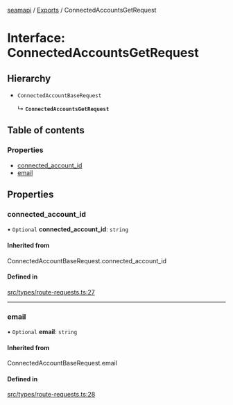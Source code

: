 [seamapi](../README.md) / [Exports](../modules.md) / ConnectedAccountsGetRequest

# Interface: ConnectedAccountsGetRequest

## Hierarchy

- `ConnectedAccountBaseRequest`

  ↳ **`ConnectedAccountsGetRequest`**

## Table of contents

### Properties

- [connected\_account\_id](ConnectedAccountsGetRequest.md#connected_account_id)
- [email](ConnectedAccountsGetRequest.md#email)

## Properties

### connected\_account\_id

• `Optional` **connected\_account\_id**: `string`

#### Inherited from

ConnectedAccountBaseRequest.connected\_account\_id

#### Defined in

[src/types/route-requests.ts:27](https://github.com/seamapi/javascript-legacy/blob/main/src/types/route-requests.ts#L27)

___

### email

• `Optional` **email**: `string`

#### Inherited from

ConnectedAccountBaseRequest.email

#### Defined in

[src/types/route-requests.ts:28](https://github.com/seamapi/javascript-legacy/blob/main/src/types/route-requests.ts#L28)
